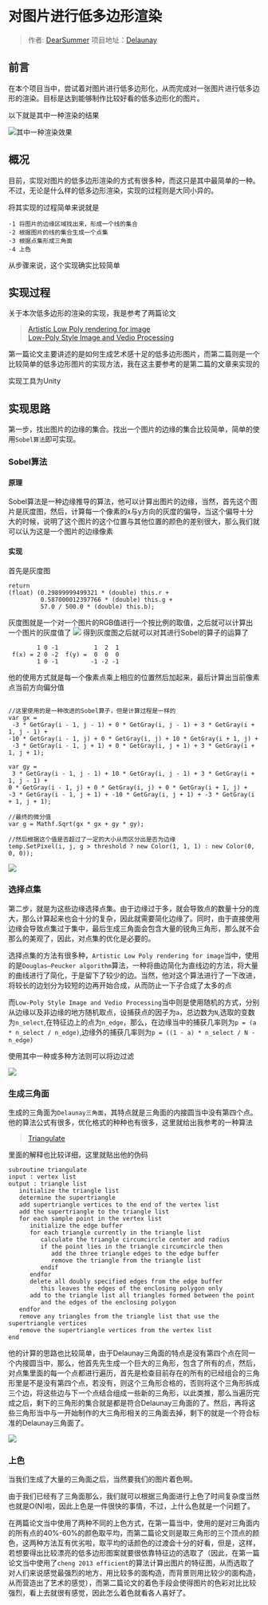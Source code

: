 # 对图片进行低多边形渲染

> 作者: [DearSummer](https://github.com/DearSummer)
> 项目地址：[Delaunay](https://github.com/DearSummer/Delaunay)

## 前言

在本个项目当中，尝试着对图片进行低多边形化，从而完成对一张图片进行低多边形的渲染。目标是达到能够制作比较好看的低多边形化的图片。

以下就是其中一种渲染的结果

 ![其中一种渲染效果](./pics/origin.jpg)

## 概况

目前，实现对图片的低多边形渲染的方式有很多种，而这只是其中最简单的一种。不过，无论是什么样的低多边形渲染，实现的过程则是大同小异的。

将其实现的过程简单来说就是

    ·1 将图片的边缘区域找出来，形成一个线的集合
    ·2 根据图片的线的集合生成一个点集
    ·3 根据点集形成三角面
    ·4 上色

从步骤来说，这个实现确实比较简单

## 实现过程

关于本次低多边形的渲染的实现，我是参考了两篇论文
>[Artistic Low Poly rendering for image](https://link.springer.com/article/10.1007/s00371-015-1082-2#Fig4)  
[Low-Poly Style Image and Vedio Processing](https://ieeexplore.ieee.org/document/7314186)

第一篇论文主要讲述的是如何生成艺术感十足的低多边形图片，而第二篇则是一个比较简单的低多边形图片的实现方法，我在这主要参考的是第二篇的文章来实现的

实现工具为Unity

## 实现思路

第一步，找出图片的边缘的集合。找出一个图片的边缘的集合比较简单，简单的使用`Sobel算法`即可实现。

### Sobel算法

#### 原理
Sobel算法是一种边缘推导的算法，他可以计算出图片的边缘，当然，首先这个图片是灰度图，然后，计算每一个像素的x与y方向的灰度的偏导，当这个偏导十分大的时候，说明了这个图片的这个位置与其他位置的颜色的差别很大，那么我们就可以认为这是一个图片的边缘像素

#### 实现
首先是灰度图
```
return 
(float) (0.29899999499321 * (double) this.r + 
         0.587000012397766 * (double) this.g + 
         57.0 / 500.0 * (double) this.b);
```
灰度图就是一个对一个图片的RGB值进行一个按比例的取值，之后就可以计算出一个图片的灰度值了
 ![](./pics/_gray.png)
得到灰度图之后就可以对其进行Sobel的算子的运算了

```
        1 0 -1          1  2  1
 f(x) = 2 0 -2  f(y) =  0  0  0
        1 0 -1         -1 -2 -1
```
他的使用方式就是每一个像素点乘上相应的位置然后加起来，最后计算出当前像素点当前方向偏分值
```

//这里使用的是一种改进的Sobel算子，但是计算过程是一样的
var gx =
 -3 * GetGray(i - 1, j - 1) + 0 * GetGray(i, j - 1) + 3 * GetGray(i + 1, j - 1) +
-10 * GetGray(i - 1, j) + 0 * GetGray(i, j) + 10 * GetGray(i + 1, j) +
 -3 * GetGray(i - 1, j + 1) + 0 * GetGray(i, j + 1) + 3 * GetGray(i + 1, j + 1);

var gy =
 3 * GetGray(i - 1, j - 1) + 10 * GetGray(i, j - 1) + 3 * GetGray(i + 1, j - 1) +
0 * GetGray(i - 1, j) + 0 * GetGray(i, j) + 0 * GetGray(i + 1, j) +
-3 * GetGray(i - 1, j + 1) + -10 * GetGray(i, j + 1) + -3 * GetGray(i + 1, j + 1);

//最终的微分值
var g = Mathf.Sqrt(gx * gx + gy * gy);

//然后根据这个值是否超过了一定的大小从而区分出是否为边缘
temp.SetPixel(i, j, g > threshold ? new Color(1, 1, 1) : new Color(0, 0, 0));

```
![](./pics/_sobel.png)

### 选择点集
第二步，就是为这些边缘选择点集。由于边缘过于多，就会导致点的数量十分的庞大，那么计算起来也会十分的复杂，因此就需要简化边缘了。同时，由于直接使用边缘会导致点集过于集中，最后生成三角面会包含大量的锐角三角形，那么就不会那么的美观了，因此，对点集的优化是必要的。

选择点集的方法有很多种，`Artistic Low Poly rendering for image`当中，使用的是`Douglas–Peucker algorithm`算法，一种将曲边简化为直线边的方法，将大量的曲线进行了简化，于是留下了较少的边。当然，他对这个算法进行了一下改进，将较长的边划分为较短的边再开始合成，从而防止一下子合成了太多的点

而`Low-Poly Style Image and Vedio Processing`当中则是使用随机的方式，分别从边缘以及非边缘的地方随机取点，设捕获点的因子为`a`，总边数为`N`,选取的变数为`n_select`,在特征边上的点为`n_edge`，那么，在边缘当中的捕获几率则为`p = (a * n_select / n_edge)`,边缘外的捕获几率则为`p = ((1 - a) * n_select / N - n_edge)`

使用其中一种或多种方法则可以将边过滤

![](./pics/_vertex.png)

### 生成三角面
生成的三角面为`Delaunay三角面`，其特点就是三角面的内接圆当中没有第四个点。他的算法公式有很多，优化格式的种种也有很多，这里就给出我参考的一种算法
>[Triangulate](http://paulbourke.net/papers/triangulate/)

里面的解释也比较详细，这里就贴出他的伪码
```
subroutine triangulate
input : vertex list
output : triangle list
   initialize the triangle list
   determine the supertriangle
   add supertriangle vertices to the end of the vertex list
   add the supertriangle to the triangle list
   for each sample point in the vertex list
      initialize the edge buffer
      for each triangle currently in the triangle list
         calculate the triangle circumcircle center and radius
         if the point lies in the triangle circumcircle then
            add the three triangle edges to the edge buffer
            remove the triangle from the triangle list
         endif
      endfor
      delete all doubly specified edges from the edge buffer
         this leaves the edges of the enclosing polygon only
      add to the triangle list all triangles formed between the point 
         and the edges of the enclosing polygon
   endfor
   remove any triangles from the triangle list that use the supertriangle vertices
   remove the supertriangle vertices from the vertex list
end
```

他的计算的思路也比较简单，由于Delaunay三角面的特点是没有第四个点在同一个内接圆当中，那么，他首先先生成一个巨大的三角形，包含了所有的点，然后，对点集里面的每一个点都进行遍历，首先是检查目前存在的所有的已经组合的三角形里是不是没有第四个点，若没有，则这个三角形合格的，否则将这个三角形拆成三个边，将这些边与下一个点结合组成一些新的三角形，以此类推，那么当遍历完成之后，剩下的三角形的集合就是都是符合Delaunay三角面的了。然后，再将这些三角形当中与一开始制作的大三角形相关的三角面去掉，剩下的就是一个符合标准的Delaunay三角面了。

![](./pics/_delaunary.png)

### 上色
当我们生成了大量的三角面之后，当然要我们的图片着色啊。

由于我们已经有了三角面那么，我们就可以根据三角面进行上色了时间复杂度当然也就是O(N)啦，因此上色是一件很快的事情，不过，上什么色就是一个问题了。

在两篇论文当中使用了两种不同的上色方式，在第一篇当中，使用的是对三角面内的所有点的40%-60%的颜色取平均，而第二篇论文则是取三角形的三个顶点的颜色，这两种方法互有优劣啦，取平均的话颜色的过渡会十分的好看，但是，这样，若想要得出比较漂亮的低多边形图案就要很依靠特征边的选取了（因此，在第一篇论文当中使用了`cheng 2013 efficient`的算法计算出图片的特征图，从而选取了对人们来说感觉最强烈的地方，用比较多的面构造，而背景则用比较少的面构造，从而营造出了艺术的感觉），而第二篇论文的着色手段会使得图片的色彩对比比较强烈，看上去就很有感觉，因此怎么着色就看各人喜好了。
